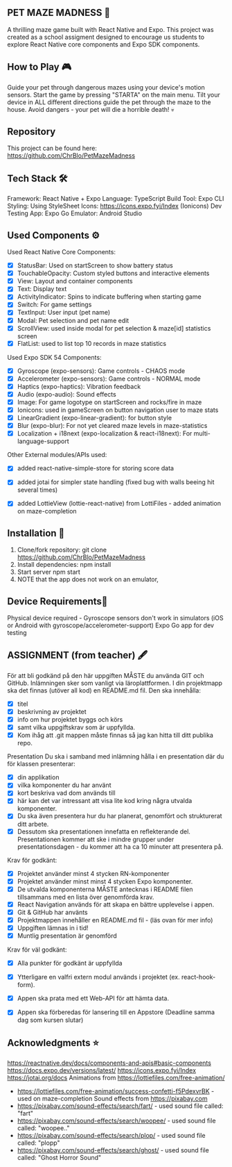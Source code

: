 ## PET MAZE MADNESS 🐹
A thrilling maze game built with React Native and Expo. 
This project was created as a school assigment designed to encourage us students to explore React Native core components and Expo SDK components.

## How to Play 🎮
Guide your pet through dangerous mazes using your device's motion sensors.
Start the game by pressing "STARTA" on the main menu.
Tilt your device in ALL different directions guide the pet through the maze to the house.
Avoid dangers - your pet will die a horrible death! 💀

## Repository
This project can be found here: https://github.com/ChrBlo/PetMazeMadness

## Tech Stack 🛠 
Framework: React Native + Expo
Language: TypeScript
Build Tool: Expo CLI
Styling: Using StyleSheet
Icons: https://icons.expo.fyi/Index (Ionicons)
Dev Testing App: Expo Go
Emulator: Android Studio

## Used Components ⚙️
Used React Native Core Components:
- [X] StatusBar: Used on startScreen to show battery status
- [X] TouchableOpacity: Custom styled buttons and interactive elements
- [X] View: Layout and container components
- [X] Text: Display text
- [X] ActivityIndicator: Spins to indicate buffering when starting game
- [X] Switch: For game settings
- [X] TextInput: User input (pet name)
- [X] Modal: Pet selection and pet name edit
- [X] ScrollView: used inside modal for pet selection & maze[id] statistics screen
- [X] FlatList: used to list top 10 records in maze statistics

Used Expo SDK 54 Components:
- [X] Gyroscope (expo-sensors): Game controls - CHAOS mode
- [X] Accelerometer (expo-sensors): Game controls - NORMAL mode
- [X] Haptics (expo-haptics): Vibration feedback
- [X] Audio (expo-audio): Sound effects
- [X] Image: For game logotype on startScreen and rocks/fire in maze
- [X] Ionicons: used in gameScreen on button navigation user to maze stats
- [X] LinearGradient (expo-linear-gradient): for button style
- [X] Blur (expo-blur): For not yet cleared maze levels in maze-statistics
- [X] Localization + i18next (expo-localization & react-i18next): For multi-language-support

Other External modules/APIs used:
- [X] added react-native-simple-store for storing score data
- [X] added jotai for simpler state handling (fixed bug with walls beeing hit several times)
- [X] added LottieView (lottie-react-native) from LottiFiles - added animation on maze-completion 


## Installation 🚀
1. Clone/fork repository:
git clone https://github.com/ChrBlo/PetMazeMadness
2. Install dependencies:
npm install
3. Start server
npm start
4. NOTE that the app does not work on an emulator, 

## Device Requirements📱 
Physical device required - Gyroscope sensors don't work in simulators
(iOS or Android with gyroscope/accelerometer-support)
Expo Go app for dev testing

## ASSIGNMENT (from teacher) 🖋️
För att bli godkänd på den här uppgiften MÅSTE du använda GIT och GitHub.
Inlämningen sker som vanligt via läroplattformen. I din projektmapp ska det finnas
(utöver all kod) en README.md fil. Den ska innehålla:
   - [X] titel
   - [X] beskrivning av projektet
   - [X] info om hur projektet byggs och körs 
   - [X] samt vilka uppgiftskrav som är uppfyllda. 
- [X] Kom ihåg att .git mappen måste finnas så jag kan hitta till ditt publika repo.

Presentation
Du ska i samband med inlämning hålla i en presentation där du för klassen presenterar:
- [X] din applikation
- [X] vilka komponenter du har använt 
- [X] kort beskriva vad dom används till
- [X] här kan det var intressant att visa lite kod kring några utvalda komponenter. 
- [X] Du ska även presentera hur du har planerat, genomfört och strukturerat ditt arbete. 
- [X] Dessutom ska presentationen innefatta en reflekterande del. 
Presentationen kommer att ske i mindre grupper under presentationsdagen - du kommer att ha ca 10 minuter att presentera på.

Krav för godkänt:
- [X] Projektet använder minst 4 stycken RN-komponenter 
- [X] Projektet använder minst minst 4 stycken Expo komponenter.
- [X] De utvalda komponenterna MÅSTE antecknas i README filen tillsammans med en lista över genomförda krav.
- [X] React Navigation används för att skapa en bättre upplevelse i appen.
- [X] Git & GitHub har använts
- [X] Projektmappen innehåller en README.md fil - (läs ovan för mer info)
- [X] Uppgiften lämnas in i tid!
- [X] Muntlig presentation är genomförd

Krav för väl godkänt:
- [X] Alla punkter för godkänt är uppfyllda
- [X] Ytterligare en valfri extern modul används i projektet (ex. react-hook-form).
- [X] Appen ska prata med ett Web-API för att hämta data.
- [X] Appen ska förberedas för lansering till en Appstore (Deadline samma dag som kursen slutar)


## Acknowledgments ⭐ 
https://reactnative.dev/docs/components-and-apis#basic-components
https://docs.expo.dev/versions/latest/
https://icons.expo.fyi/Index
https://jotai.org/docs
Animations from https://lottiefiles.com/free-animation/
- https://lottiefiles.com/free-animation/success-confetti-f5PdexvrBK - used on maze-completion
Sound effects from https://pixabay.com
- https://pixabay.com/sound-effects/search/fart/ - used sound file called: "fart"
- https://pixabay.com/sound-effects/search/woopee/ - used sound file called: "woopee.."
- https://pixabay.com/sound-effects/search/plop/ - used sound file called: "plopp"
- https://pixabay.com/sound-effects/search/ghost/ - used sound file called: "Ghost Horror Sound"

